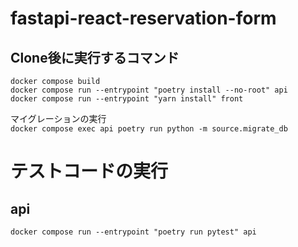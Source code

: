 # fastapi-react-reservation-form
## Clone後に実行するコマンド
`docker compose build`  
`docker compose run --entrypoint "poetry install --no-root" api`  
`docker compose run --entrypoint "yarn install" front`  

マイグレーションの実行  
`docker compose exec api poetry run python -m source.migrate_db`  

# テストコードの実行
## api
`docker compose run --entrypoint "poetry run pytest" api`